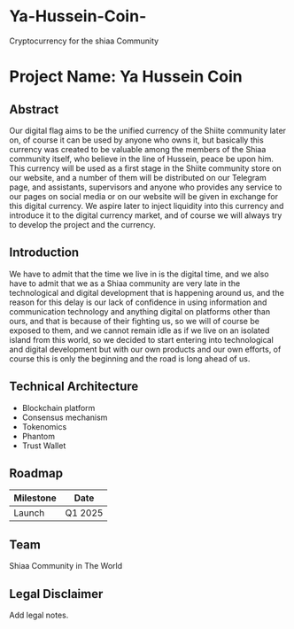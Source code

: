 # Ya-Hussein-Coin-
Cryptocurrency for the shiaa Community 
# Project Name: Ya Hussein Coin 
## Abstract
Our digital flag aims to be the unified currency of the Shiite community later on, 
of course it can be used by anyone who owns it, but basically this currency was created to be valuable among the members of the Shiaa community itself,
who believe in the line of Hussein, peace be upon him. 
This currency will be used as a first stage in the Shiite community store on our website,
and a number of them will be distributed on our Telegram page, 
and assistants, supervisors and anyone who provides any service to our pages on social media or on our website will be given in exchange for this digital currency. 
We aspire later to inject liquidity into this currency and introduce it to the digital currency market,
and of course we will always try to develop the project and the currency.

## Introduction
We have to admit that the time we live in is the digital time, 
and we also have to admit that we as a Shiaa community are very late in the technological and digital development that is happening around us,
and the reason for this delay is our lack of confidence in using information and communication technology and anything digital on platforms other than ours,
and that is because of their fighting us, so we will of course be exposed to them,
and we cannot remain idle as if we live on an isolated island from this world,
so we decided to start entering into technological and digital development but with our own products and our own efforts,
of course this is only the beginning and the road is long ahead of us.

## Technical Architecture
- Blockchain platform
- Consensus mechanism
- Tokenomics
- Phantom
- Trust Wallet 

## Roadmap
| Milestone | Date |
|-----------|------|
| Launch    | Q1 2025 |

## Team
Shiaa Community in The World 
## Legal Disclaimer
Add legal notes.
